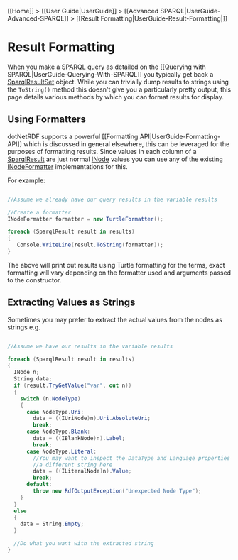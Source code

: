 [[Home]] > [[User Guide|UserGuide]] > [[Advanced SPARQL|UserGuide-Advanced-SPARQL]] > [[Result Formatting|UserGuide-Result-Formatting|]]

# Result Formatting 

When you make a SPARQL query as detailed on the [[Querying with SPARQL|UserGuide-Querying-With-SPARQL]] you typically get back a [SparqlResultSet](http://www.dotnetrdf.org/api/index.asp?Topic=VDS.RDF.Query.SparqlResultSet) object.  While you can trivially dump results to strings using the `ToString()` method this doesn't give you a particularly pretty output, this page details various methods by which you can format results for display.

## Using Formatters 

dotNetRDF supports a powerful [[Formatting API|UserGuide-Formatting-API]] which is discussed in general elsewhere, this can be leveraged for the purposes of formatting results.  Since values in each column of a [SparqlResult](http://www.dotnetrdf.org/api/index.asp?Topic=VDS.RDF.Query.SparqlResult) are just normal [INode](http://www.dotnetrdf.org/api/index.asp?Topic=VDS.RDF.INode) values you can use any of the existing [INodeFormatter](http://www.dotnetrdf.org/api/index.asp?Topic=VDS.RDF.Writing.Formatting.INodeFormatter) implementations for this.

For example:

```csharp

//Assume we already have our query results in the variable results

//Create a formatter
INodeFormatter formatter = new TurtleFormatter();

foreach (SparqlResult result in results)
{
   Console.WriteLine(result.ToString(formatter));
}
```

The above will print out results using Turtle formatting for the terms, exact formatting will vary depending on the formatter used and arguments passed to the constructor.

## Extracting Values as Strings 

Sometimes you may prefer to extract the actual values from the nodes as strings e.g.

```csharp

//Assume we have our results in the variable results

foreach (SparqlResult result in results)
{
  INode n;
  String data;
  if (result.TryGetValue("var", out n))
  {
    switch (n.NodeType)
    {
      case NodeType.Uri:
        data = ((IUriNode)n).Uri.AbsoluteUri;
        break;
      case NodeType.Blank:
        data = ((IBlankNode)n).Label;
        break;
      case NodeType.Literal:
        //You may want to inspect the DataType and Language properties and generate
        //a different string here
        data = ((ILiteralNode)n).Value;
        break;
      default:
        throw new RdfOutputException("Unexpected Node Type");
    }
  }
  else
  {
    data = String.Empty;
  }

  //Do what you want with the extracted string
}
```
